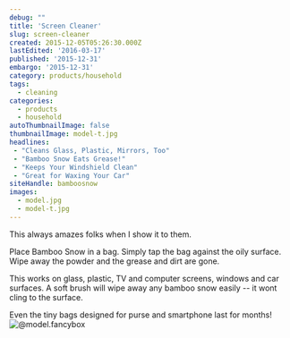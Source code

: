 ```yaml
---
debug: ""
title: 'Screen Cleaner'
slug: screen-cleaner
created: 2015-12-05T05:26:30.000Z
lastEdited: '2016-03-17'
published: '2015-12-31'
embargo: '2015-12-31'
category: products/household
tags:
  - cleaning
categories:
  - products
  - household
autoThumbnailImage: false
thumbnailImage: model-t.jpg
headlines:
 - "Cleans Glass, Plastic, Mirrors, Too"
 - "Bamboo Snow Eats Grease!"
 - "Keeps Your Windshield Clean"
 - "Great for Waxing Your Car"
siteHandle: bamboosnow
images:
  - model.jpg
  - model-t.jpg
---
```

This always amazes folks when I show it to them.
<!-- more -->
Place Bamboo Snow in a bag.  Simply tap the bag against the oily surface.  Wipe away the powder and the grease and dirt are gone.

This works on glass, plastic, TV and computer screens, windows and car surfaces.  A soft brush will wipe away any bamboo snow easily -- it wont cling to the surface.

Even the tiny bags designed for purse and smartphone last for months!
![@model.fancybox](@pathToMe/model.jpg "This tiny bag cleans over and over" )
